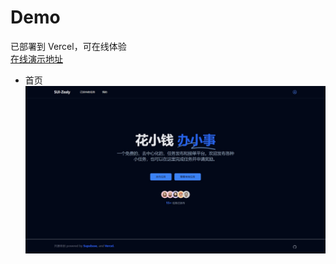 # Demo

已部署到 Vercel，可在线体验  
[在线演示地址](https://sui-zealy.vercel.app/)


- 首页
![首页](./images/sui-zealy-home.png)

